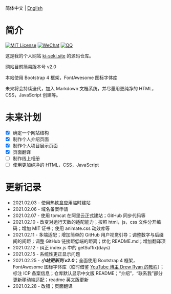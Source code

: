 简体中文 | [Engilsh](./README_en.md)

# 简介

[![MIT License](https://img.shields.io/badge/license-MIT-green)](./LICENSE.md) [![WeChat](https://img.shields.io/badge/WeChat-Ki--Seki-green?logo=wechat&style=plastic)]() [![QQ](https://img.shields.io/badge/QQ-1640826352-blue?logo=Tencent-QQ&style=plastic)](http://wpa.qq.com/msgrd?v=3&uin=1640826352&site=qq&menu=yes)

这是我的个人网站 [ki-seki.site](http://ki-seki.site) 的源码仓库。

网站目前简易版本号 v2.0

本站使用 Bootstrap 4 框架，FontAwesome 图标字体库

未来将会持续迭代，加入 Markdown 文档系统，并尽量用更纯净的 HTML，CSS，JavaScript 创建等。

# 未来计划

- [x] 确定一个网站结构
- [x] 制作个人介绍页面
- [x] 制作个人项目展示页面
- [x] 页面翻译
- [ ] 制作线上相册
- [ ] 使用更加纯净的 HTML，CSS，JavaScript

# 更新记录

- 2021.02.03 - 使用热铁盒应用临时建站
- 2021.02.06 - 域名备案申请
- 2021.02.07 - 使用 tomcat 在阿里云正式建站；GitHub 同步代码等
- 2021.02.10 - 改变对运行天数的适配能力；按照 html，js，css 文件分开编码；增加 MIT 证书；使用 animate.css 动效库等
- 2021.02.11 - 多端适配；增加简单的 GitHub 用户视觉引导；调整数字与后缀间的间距；调整 GitHub 链接距低端的距离；优化 README.md；增加翻译项
- 2021.02.12 - 纠正 index.js 中的 getSuffix(days)
- 2021.02.15 - 系统性更正显示问题
- 2021.02.25 - ***小站更新到 v2.0***；全面使用 Bootstrap 4 框架，FontAwesome 图标字体库（临时借鉴 [YouTube 博主 Drew Ryan 的教程](https://www.youtube.com/watch?v=9cKsq14Kfsw)）；标注 ICP 备案信息；仓库默认显示中文版 README；“介绍”，“联系我”部分更新移动端适配；readme 英文版更新
- 2021.02.28 - 改错；页面翻译